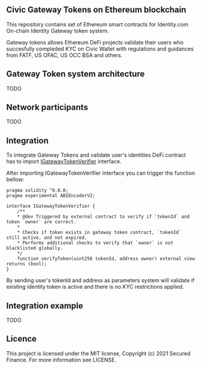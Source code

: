 ## Civic Gateway Tokens on Ethereum blockchain

This repository contains set of Ethereum smart contracts for Identity.com On-chain Identity Gateway token system. 

Gateway tokens allows Ethereum DeFi projects validate their users who succesfully compleded KYC on Civic Wallet with regulations and guidances from FATF, US OFAC, US OCC BSA and others.

## Gateway Token system architecture

TODO

## Network participants

TODO

## Integration 
To integrate Gateway Tokens and validate user's identities DeFi contract has to import [IGatewayTokenVerifier](./contracts/IGatewayTokenVerifier.sol) interface. 

After importing IGatewayTokenVerifier interface you can trigger the function bellow:

```
pragma solidity ^0.8.0;
pragma experimental ABIEncoderV2;

interface IGatewayTokenVerifier {
    /**
    * @dev Triggered by external contract to verify if `tokenId` and token `owner` are correct.
    *
    * Checks if token exists in gateway token contract, `tokenId` still active, and not expired.
    * Performs additional checks to verify that `owner` is not blacklisted globally.
    */
    function verifyToken(uint256 tokenId, address owner) external view returns (bool);
}
```

By sending user's tokenId and address as parameters system will validate if existing identity token is active and there is no KYC restrictions applied.

## Integration example 

TODO


## Licence
This project is licensed under the MIT license, Copyright (c) 2021 Secured Finance. For more information see LICENSE.
